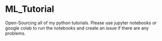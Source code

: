 # ML_Tutorial
Open-Sourcing all of my python tutorials. Please use jupyter notebooks or google colab to run the notebooks and create an issue if there are any problems.
